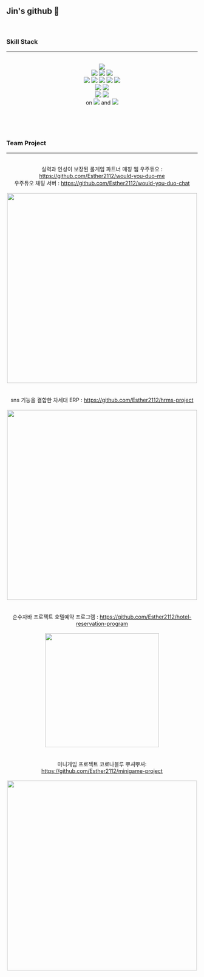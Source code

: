 ## Jin's github 👋  
<br>

### Skill Stack
***
<br>
<div align = center>
<img src="https://img.shields.io/badge/java-FFFFFF?style=for-the-badge&logo=openJDK&logoColor=black">
<br>
<img src="https://img.shields.io/badge/html5-E34F26?style=for-the-badge&logo=html5&logoColor=white">
<img src="https://img.shields.io/badge/css3-1572B6?style=for-the-badge&logo=css3&logoColor=white">
<img src="https://img.shields.io/badge/javascript-F7DF1E?style=for-the-badge&logo=javascript&logoColor=black">
<br>
<img src="https://img.shields.io/badge/spring-6DB33F?style=for-the-badge&logo=spring&logoColor=white">
<img src="https://img.shields.io/badge/springboot-6DB33F?style=for-the-badge&logo=springboot&logoColor=white">
<img src="https://img.shields.io/badge/gradle-02303A?style=for-the-badge&logo=gradle&logoColor=white">
<img src="https://img.shields.io/badge/junit5-25A162?style=for-the-badge&logo=junit5&logoColor=white">
<img src="https://img.shields.io/badge/node.js-339933?style=for-the-badge&logo=node.js&logoColor=white">
<br>
<img src="https://img.shields.io/badge/oracle-F80000?style=for-the-badge&logo=oracle&logoColor=white">
<img src="https://img.shields.io/badge/mariadb-003545?style=for-the-badge&logo=mariadb&logoColor=white">
<br>
<img src="https://img.shields.io/badge/visualstudiocode-007ACC?style=for-the-badge&logo=visualstudiocode&logoColor=white">
<img src="https://img.shields.io/badge/intellijidea-000000?style=for-the-badge&logo=intellijidea&logoColor=white">
<br>
on <img src="https://img.shields.io/badge/windows-0078D6?style=for-the-badge&logo=windows&logoColor=white">
and <img src="https://img.shields.io/badge/ubuntu-E95420?style=for-the-badge&logo=ubuntu&logoColor=white">
</div>

<br><br><br>


### Team Project
***
<br>
<div align = center>
실력과 인성이 보장된 롤게임 파트너 매칭 웹 우주듀오 : <a href="https://github.com/Esther2112/would-you-duo-me">https://github.com/Esther2112/would-you-duo-me</a>
<br>
우주듀오 채팅 서버 : <a href="https://github.com/Esther2112/would-you-duo-chat">https://github.com/Esther2112/would-you-duo-chat</a>
<br><br>
<img width="500px" src="https://github.com/Esther2112/Esther2112/assets/120617717/4464e385-14a4-4022-ab85-bf0976de2d19"/>
<br><br><br>
sns 기능을 결합한 차세대 ERP : <a href="https://github.com/Esther2112/hrms-project">https://github.com/Esther2112/hrms-project</a>
<br><br>
<img width="500px" src="https://github.com/Esther2112/Esther2112/assets/120617717/ebdfba57-ee29-40a6-b5f9-94b59a4cb571"/>
<br><br><br>
순수자바 프로젝트 호텔예약 프로그램 : <a href="https://github.com/Esther2112/hotel-reservation-program">https://github.com/Esther2112/hotel-reservation-program</a>
<br><br>
<img width="300px" src="https://github.com/Esther2112/Esther2112/assets/120617717/9e3538c2-36cf-410d-b978-9b01353da8f6"/>
<br><br><br>
미니게임 프로젝트 코로나블루 뿌셔뿌셔: <a href="https://github.com/Esther2112/minigame-project">https://github.com/Esther2112/minigame-project</a>
<br><br>
<img width="500px" src="https://github.com/Esther2112/Esther2112/assets/120617717/23dd4e86-073a-4ba7-b04e-8eecf388a3b5"/>
<br><br><br>
</div>
